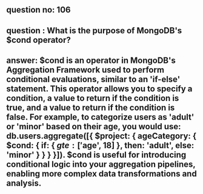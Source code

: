 
      
## question no: 106

## question : What is the purpose of MongoDB's $cond operator?

## answer: $cond is an operator in MongoDB's Aggregation Framework used to perform conditional evaluations, similar to an 'if-else' statement. This operator allows you to specify a condition, a value to return if the condition is true, and a value to return if the condition is false. For example, to categorize users as 'adult' or 'minor' based on their age, you would use: db.users.aggregate([{ $project: { ageCategory: { $cond: { if: { $gte: ['$age', 18] }, then: 'adult', else: 'minor' } } } }]). $cond is useful for introducing conditional logic into your aggregation pipelines, enabling more complex data transformations and analysis.
      